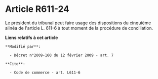 # Article R611-24

Le président du tribunal peut faire usage des dispositions du cinquième alinéa de l'article L. 611-6 à tout moment de la
procédure de conciliation.

**Liens relatifs à cet article**

	**Modifié par**:

	  - Décret n°2009-160 du 12 février 2009 - art. 7

	**Cite**:

	  - Code de commerce - art. L611-6
